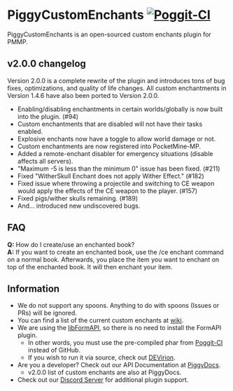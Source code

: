 # PiggyCustomEnchants [![Poggit-CI](https://poggit.pmmp.io/ci.badge/DaPigGuy/PiggyCustomEnchants/PiggyCustomEnchants/master)](https://poggit.pmmp.io/ci/DaPigGuy/PiggyCustomEnchants) 

PiggyCustomEnchants is an open-sourced custom enchants plugin for PMMP.

## v2.0.0 changelog
Version 2.0.0 is a complete rewrite of the plugin and introduces tons of bug fixes, optimizations, and quality of life changes.
All custom enchantments in Version 1.4.6 have also been ported to Version 2.0.0.

* Enabling/disabling enchantments in certain worlds/globally is now built into the plugin. (#94)
* Custom enchantments that are disabled will not have their tasks enabled.
* Explosive enchants now have a toggle to allow world damage or not.
* Custom enchantments are now registered into PocketMine-MP.
* Added a remote-enchant disabler for emergency situations (disable affects all servers).
* "Maximum -5 is less than the minimum 0" issue has been fixed. (#211)
* Fixed "WitherSkull Enchant does not apply Wither Effect." (#182)
* Fixed issue where throwing a projectile and switching to CE weapon would apply the effects of the CE weapon to the player. (#157)
* Fixed pigs/wither skulls remaining. (#189)
* And... introduced new undiscovered bugs.

<!-- If one question constantly persists, add the Q/A in here. -->
## FAQ
**Q:** How do I create/use an enchanted book? </br>
**A:** If you want to create an enchanted book, use the /ce enchant command on a normal book. Afterwards, you place the item you want to enchant on top of the enchanted book. It will then enchant your item. 

## Information
* We do not support any spoons. Anything to do with spoons (Issues or PRs) will be ignored.
* You can find a list of the current custom enchants at [wiki](https://piggydocs.aericio.net/PiggyCustomEnchants.html).
* We are using the [libFormAPI](https://github.com/jojoe77777/FormAPI), so there is no need to install the FormAPI plugin.
    * In other words, you must use the pre-compiled phar from [Poggit-CI](https://poggit.pmmp.io/ci/DaPigGuy/PiggyCustomEnchants/~) instead of GitHub.
    * If you wish to run it via source, check out [DEVirion](https://github.com/poggit/devirion).
* Are you a developer? Check out our API Documentation at [PiggyDocs](https://staging-piggydocs.aericio.net/PiggyCustomEnchants.html).
    * v2.0.0 list of custom enchants are also at PiggyDocs.
* Check out our [Discord Server](https://discord.gg/qmnDsSD) for additional plugin support.
